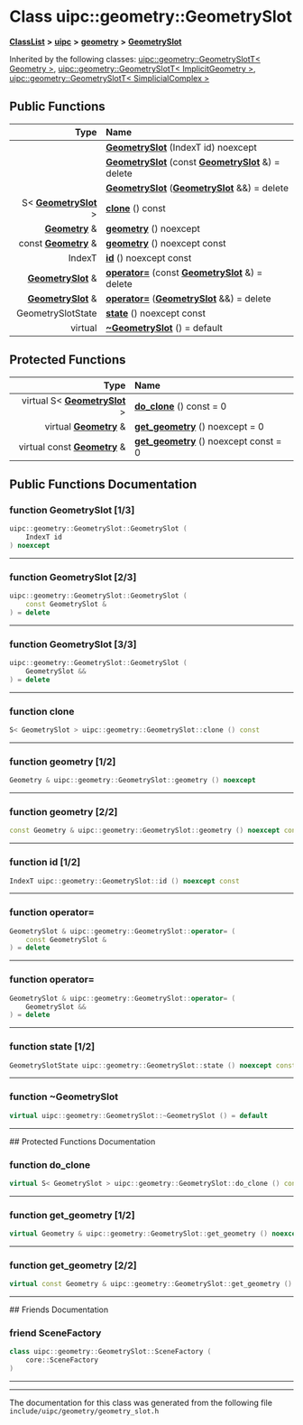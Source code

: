 

# Class uipc::geometry::GeometrySlot



[**ClassList**](annotated.md) **>** [**uipc**](namespaceuipc.md) **>** [**geometry**](namespaceuipc_1_1geometry.md) **>** [**GeometrySlot**](classuipc_1_1geometry_1_1_geometry_slot.md)










Inherited by the following classes: [uipc::geometry::GeometrySlotT&lt; Geometry &gt;](classuipc_1_1geometry_1_1_geometry_slot_t_3_01_geometry_01_4.md),  [uipc::geometry::GeometrySlotT&lt; ImplicitGeometry &gt;](classuipc_1_1geometry_1_1_geometry_slot_t_3_01_implicit_geometry_01_4.md),  [uipc::geometry::GeometrySlotT&lt; SimplicialComplex &gt;](classuipc_1_1geometry_1_1_geometry_slot_t_3_01_simplicial_complex_01_4.md)
































## Public Functions

| Type | Name |
| ---: | :--- |
|   | [**GeometrySlot**](#function-geometryslot-13) (IndexT id) noexcept<br> |
|   | [**GeometrySlot**](#function-geometryslot-23) (const [**GeometrySlot**](classuipc_1_1geometry_1_1_geometry_slot.md) &) = delete<br> |
|   | [**GeometrySlot**](#function-geometryslot-33) ([**GeometrySlot**](classuipc_1_1geometry_1_1_geometry_slot.md) &&) = delete<br> |
|  S&lt; [**GeometrySlot**](classuipc_1_1geometry_1_1_geometry_slot.md) &gt; | [**clone**](#function-clone) () const<br> |
|  [**Geometry**](classuipc_1_1geometry_1_1_geometry.md) & | [**geometry**](#function-geometry-12) () noexcept<br> |
|  const [**Geometry**](classuipc_1_1geometry_1_1_geometry.md) & | [**geometry**](#function-geometry-22) () noexcept const<br> |
|  IndexT | [**id**](#function-id-12) () noexcept const<br> |
|  [**GeometrySlot**](classuipc_1_1geometry_1_1_geometry_slot.md) & | [**operator=**](#function-operator) (const [**GeometrySlot**](classuipc_1_1geometry_1_1_geometry_slot.md) &) = delete<br> |
|  [**GeometrySlot**](classuipc_1_1geometry_1_1_geometry_slot.md) & | [**operator=**](#function-operator_1) ([**GeometrySlot**](classuipc_1_1geometry_1_1_geometry_slot.md) &&) = delete<br> |
|  GeometrySlotState | [**state**](#function-state-12) () noexcept const<br> |
| virtual  | [**~GeometrySlot**](#function-geometryslot) () = default<br> |
























## Protected Functions

| Type | Name |
| ---: | :--- |
| virtual S&lt; [**GeometrySlot**](classuipc_1_1geometry_1_1_geometry_slot.md) &gt; | [**do\_clone**](#function-do_clone) () const = 0<br> |
| virtual [**Geometry**](classuipc_1_1geometry_1_1_geometry.md) & | [**get\_geometry**](#function-get_geometry-12) () noexcept = 0<br> |
| virtual const [**Geometry**](classuipc_1_1geometry_1_1_geometry.md) & | [**get\_geometry**](#function-get_geometry-22) () noexcept const = 0<br> |




## Public Functions Documentation




### function GeometrySlot [1/3]

```C++
uipc::geometry::GeometrySlot::GeometrySlot (
    IndexT id
) noexcept
```




<hr>



### function GeometrySlot [2/3]

```C++
uipc::geometry::GeometrySlot::GeometrySlot (
    const GeometrySlot &
) = delete
```




<hr>



### function GeometrySlot [3/3]

```C++
uipc::geometry::GeometrySlot::GeometrySlot (
    GeometrySlot &&
) = delete
```




<hr>



### function clone 

```C++
S< GeometrySlot > uipc::geometry::GeometrySlot::clone () const
```




<hr>



### function geometry [1/2]

```C++
Geometry & uipc::geometry::GeometrySlot::geometry () noexcept
```




<hr>



### function geometry [2/2]

```C++
const Geometry & uipc::geometry::GeometrySlot::geometry () noexcept const
```




<hr>



### function id [1/2]

```C++
IndexT uipc::geometry::GeometrySlot::id () noexcept const
```




<hr>



### function operator= 

```C++
GeometrySlot & uipc::geometry::GeometrySlot::operator= (
    const GeometrySlot &
) = delete
```




<hr>



### function operator= 

```C++
GeometrySlot & uipc::geometry::GeometrySlot::operator= (
    GeometrySlot &&
) = delete
```




<hr>



### function state [1/2]

```C++
GeometrySlotState uipc::geometry::GeometrySlot::state () noexcept const
```




<hr>



### function ~GeometrySlot 

```C++
virtual uipc::geometry::GeometrySlot::~GeometrySlot () = default
```




<hr>
## Protected Functions Documentation




### function do\_clone 

```C++
virtual S< GeometrySlot > uipc::geometry::GeometrySlot::do_clone () const = 0
```




<hr>



### function get\_geometry [1/2]

```C++
virtual Geometry & uipc::geometry::GeometrySlot::get_geometry () noexcept = 0
```




<hr>



### function get\_geometry [2/2]

```C++
virtual const Geometry & uipc::geometry::GeometrySlot::get_geometry () noexcept const = 0
```




<hr>## Friends Documentation





### friend SceneFactory 

```C++
class uipc::geometry::GeometrySlot::SceneFactory (
    core::SceneFactory
) 
```




<hr>

------------------------------
The documentation for this class was generated from the following file `include/uipc/geometry/geometry_slot.h`

